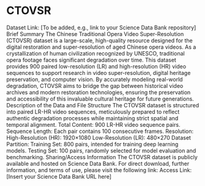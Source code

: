 # CTOVSR
Dataset Link: [To be added, e.g., link to your Science Data Bank repository]
Brief Summary
The Chinese Traditional Opera Video Super-Resolution (CTOVSR) dataset is a large-scale, high-quality resource designed for the digital restoration and super-resolution of aged Chinese opera videos. As a crystallization of human civilization recognized by UNESCO, traditional opera footage faces significant degradation over time. This dataset provides 900 paired low-resolution (LR) and high-resolution (HR) video sequences to support research in video super-resolution, digital heritage preservation, and computer vision. By accurately modeling real-world degradation, CTOVSR aims to bridge the gap between historical video archives and modern restoration technologies, ensuring the preservation and accessibility of this invaluable cultural heritage for future generations.
Description of the Data and File Structure
The CTOVSR dataset is structured into paired LR-HR video sequences, meticulously prepared to reflect authentic degradation processes while maintaining strict spatial and temporal alignment.
Total Content: 900 LR-HR video sequence pairs.
Sequence Length: Each pair contains 100 consecutive frames.
Resolution:
High-Resolution (HR): 1920×1080
Low-Resolution (LR): 480×270
Dataset Partition:
Training Set: 800 pairs, intended for training deep learning models.
Testing Set: 100 pairs, randomly selected for model evaluation and benchmarking.
Sharing/Access Information
The CTOVSR dataset is publicly available and hosted on Science Data Bank. For direct download, further information, and terms of use, please visit the following link:
Access Link: [Insert your Science Data Bank URL here]
